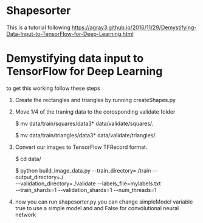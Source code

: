# Shapesorter

This is a tutorial following https://agray3.github.io/2016/11/29/Demystifying-Data-Input-to-TensorFlow-for-Deep-Learning.html

# Demystifying data input to TensorFlow for Deep Learning

to get this working follow these steps

1. Create the rectangles and triangles by running createShapes.py
2. Move 1/4 of the traning data to the corosponding validate folder

	$ mv data/train/squares/data3*  data/validate/squares/.
	
	$ mv data/train/triangles/data3*  data/validate/triangles/. 

3. Convert our images to TensorFlow TFRecord format.

	$ cd data/
	
	$ python build_image_data.py --train_directory=./train --output_directory=./  \
	--validation_directory=./validate --labels_file=mylabels.txt   \
	--train_shards=1 --validation_shards=1 --num_threads=1
	
3. now you can run shapesorter.py
	you can change simpleModel variable true to use a simple model and and False for convolutional neural network
